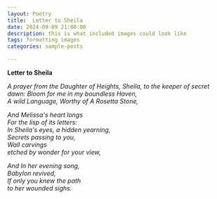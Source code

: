 ```yaml
---
layout: Poetry
title:  Letter to Sheila
date: 2024-09-09 21:00:00
description: this is what included images could look like
tags: formatting images
categories: sample-posts

---
```

**Letter to Sheila**

*A prayer from the Daughter of Heights, Sheila,
to the keeper of secret dawn:
Bloom for me in my boundless Haven,  
A wild Language,
Worthy of
A Rosetta Stone,* 

*And Melissa's heart longs  
For the lisp of its letters:  
In Sheila's eyes, a hidden yearning,  
Secrets passing to you,  
Wall carvings  
etched by wonder for your view,* 

*And In her evening song,  
Babylon revived,  
If only you knew the path  
to her wounded sighs.*
